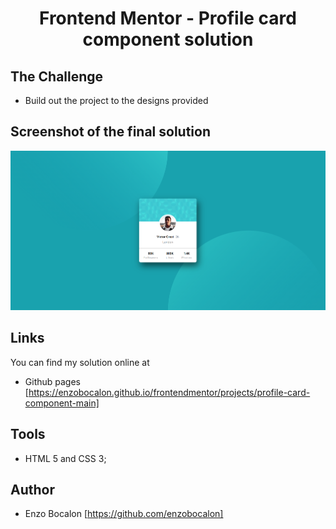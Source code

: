 <h1 align="center">Frontend Mentor - Profile card component solution</h1>

## The Challenge

- Build out the project to the designs provided

## Screenshot of the final solution

<img src="./images/finalsolution.png">

## Links

You can find my solution online at

- Github pages [https://enzobocalon.github.io/frontendmentor/projects/profile-card-component-main]

## Tools

- HTML 5 and CSS 3;

## Author

- Enzo Bocalon [https://github.com/enzobocalon]